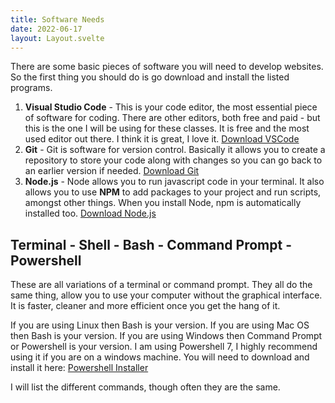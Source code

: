 ```yaml
---
title: Software Needs
date: 2022-06-17
layout: Layout.svelte
---
```



There are some basic pieces of software you will need to develop websites. So the first thing you should do is go download and install the listed programs.

1. **Visual Studio Code** - This is your code editor, the most essential piece of software for coding. There are other editors, both free and paid - but this is the one I will be using for these classes. It is free and the most used editor out there. I think it is great, I love it. [Download VSCode](https://code.visualstudio.com/download)
2. **Git** - Git is software for version control. Basically it allows you to create a repository to store your code along with changes so you can go back to an earlier version if needed. [Download Git](https://git-scm.com/downloads)
3. **Node.js** - Node allows you to run javascript code in your terminal. It also allows you to use **NPM** to add packages to your project and run scripts, amongst other things. When you install Node, npm is automatically installed too. [Download Node.js](https://nodejs.org/en/download/)

## Terminal - Shell - Bash - Command Prompt - Powershell

These are all variations of a terminal or command prompt. They all do the same thing, allow you to use your computer without the graphical interface. It is faster, cleaner and more efficient once you get the hang of it.

If you are using Linux then Bash is your version.
If you are using Mac OS then Bash is your version.
If you are using Windows then Command Prompt or Powershell is your version. I am using Powershell 7, I highly recommend using it if you are on a windows machine. You will need to download and install it here: [Powershell Installer](https://docs.microsoft.com/en-us/powershell/scripting/install/installing-powershell-on-windows?view=powershell-7.2#msi)


I will list the different commands, though often they are the same.